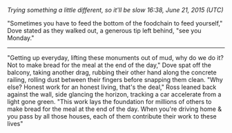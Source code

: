 *Trying something a little different, so it'll be slow 16:38, June 21, 2015 (UTC)*

"Sometimes you have to feed the bottom of the foodchain to feed yourself," Dove stated as they walked out, a generous tip left behind, "see you Monday."

---

"Getting up everyday, lifting these monuments out of mud, why do we do it? Not to make bread for the meal at the end of the day," Dove spat off the balcony, taking another drag, rubbing their other hand along the concrete railing, rolling dust between their fingers before snapping them clean. "Why else? Honest work for an honest living, that's the deal," Ross leaned back against the wall, side glancing the horizon, tracking a car accelerate from a light gone green. "This work lays the foundation for millions of others to make bread for the meal at the end of the day. When you're driving home & you pass by all those houses, each of them contribute their work to these lives"
